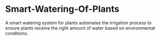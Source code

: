 # Smart-Watering-Of-Plants
A smart watering system for plants automates the irrigation process to ensure plants receive the right amount of water based on environmental conditions.
